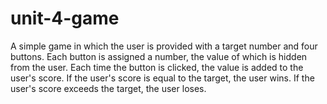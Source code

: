 # unit-4-game

A simple game in which the user is provided with a target number and four buttons. Each button is assigned a number, the value of which is hidden from the user. Each time the button is clicked, the value is added to the user's score. If the user's score is equal to the target, the user wins. If the user's score exceeds the target, the user loses. 